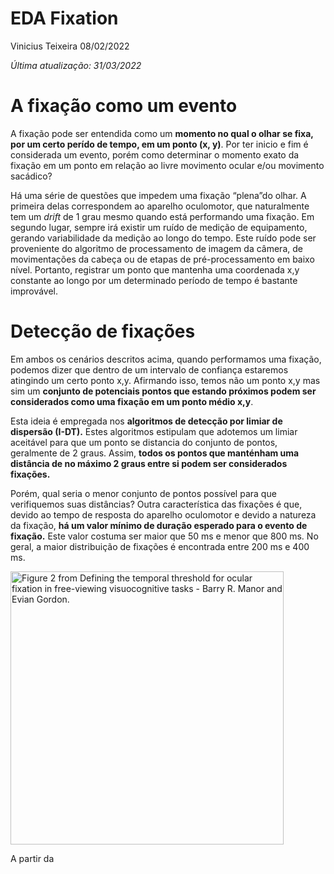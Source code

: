 EDA Fixation
================
Vinicius Teixeira
08/02/2022

*Última atualização: 31/03/2022*

# A fixação como um evento

A fixação pode ser entendida como um **momento no qual o olhar se fixa,
por um certo perído de tempo, em um ponto (x, y)**. Por ter inicio e fim
é considerada um evento, porém como determinar o momento exato da
fixação em um ponto em relação ao livre movimento ocular e/ou movimento
sacádico?

Há uma série de questões que impedem uma fixação “plena”do olhar. A
primeira delas correspondem ao aparelho oculomotor, que naturalmente tem
um *drift* de 1 grau mesmo quando está performando uma fixação. Em
segundo lugar, sempre irá existir um ruído de medição de equipamento,
gerando variabilidade da medição ao longo do tempo. Este ruído pode ser
proveniente do algoritmo de processamento de imagem da câmera, de
movimentações da cabeça ou de etapas de pré-processamento em baixo
nível. Portanto, registrar um ponto que mantenha uma coordenada x,y
constante ao longo por um determinado período de tempo é bastante
improvável.

# Detecção de fixações

Em ambos os cenários descritos acima, quando performamos uma fixação,
podemos dizer que dentro de um intervalo de confiança estaremos
atingindo um certo ponto x,y. Afirmando isso, temos não um ponto x,y mas
sim um **conjunto de potenciais pontos que estando próximos podem ser
considerados como uma fixação em um ponto médio x,y**.

Esta ideia é empregada nos **algoritmos de detecção por limiar de
dispersão (I-DT).** Estes algoritmos estipulam que adotemos um limiar
aceitável para que um ponto se distancia do conjunto de pontos,
geralmente de 2 graus. Assim, **todos os pontos que manténham uma
distância de no máximo 2 graus entre si podem ser considerados
fixações.**

Porém, qual seria o menor conjunto de pontos possível para que
verifiquemos suas distâncias? Outra característica das fixações é que,
devido ao tempo de resposta do aparelho oculomotor e devido a natureza
da fixação, **há um valor mínimo de duração esperado para o evento de
fixação.** Este valor costuma ser maior que 50 ms e menor que 800 ms. No
geral, a maior distribuição de fixações é encontrada entre 200 ms e 400
ms.

<img src="assets/Manor_and_Gordon_fixation_histogram.png" alt="Figure 2 from Defining the temporal threshold for ocular fixation in free-viewing visuocognitive tasks - Barry R. Manor and Evian Gordon." width="437"/>

A partir da

# 
